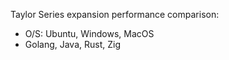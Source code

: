 Taylor Series expansion performance comparison:
* O/S: Ubuntu, Windows, MacOS
* Golang, Java, Rust, Zig
